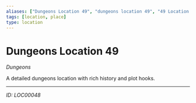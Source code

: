 ```yaml
---
aliases: ["Dungeons Location 49", "dungeons location 49", "49 Location Dungeons"]
tags: [location, place]
type: location
---
```


# Dungeons Location 49

*Dungeons*

A detailed dungeons location with rich history and plot hooks.

---
*ID: LOC00048*